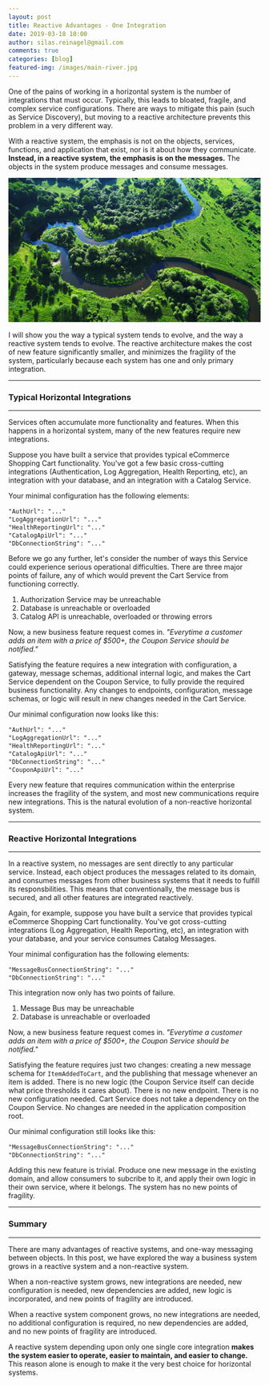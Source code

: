```yaml
---
layout: post
title: Reactive Advantages - One Integration
date: 2019-03-18 10:00
author: silas.reinagel@gmail.com
comments: true
categories: [blog]
featured-img: /images/main-river.jpg
---
```


One of the pains of working in a horizontal system is the number of integrations that must occur. Typically, this leads to bloated, fragile, and complex service configurations. There are ways to mitigate this pain (such as Service Discovery), but moving to a reactive architecture prevents this problem in a very different way.

With a reactive system, the emphasis is not on the objects, services, functions, and application that exist, nor is it about how they communicate. **Instead, in a reactive system, the emphasis is on the messages.** The objects in the system produce messages and consume messages. 

<img src="/images/main-river.jpg" alt="One river waters the whole plain" />

I will show you the way a typical system tends to evolve, and the way a reactive system tends to evolve. The reactive architecture makes the cost of new feature significantly smaller, and minimizes the fragility of the system, particularly because each system has one and only primary integration.

----

### Typical Horizontal Integrations

----

Services often accumulate more functionality and features. When this happens in a horizontal system, many of the new features require new integrations.

Suppose you have built a service that provides typical eCommerce Shopping Cart functionality. You've got a few basic cross-cutting integrations (Authentication, Log Aggregation, Health Reporting, etc), an integration with your database, and an integration with a Catalog Service.

Your minimal configuration has the following elements:

```
"AuthUrl": "..."
"LogAggregationUrl": "..."
"HealthReportingUrl": "..."
"CatalogApiUrl": "..."
"DbConnectionString": "..."
```

Before we go any further, let's consider the number of ways this Service could experience serious operational difficulties. There are three major points of failure, any of which would prevent the Cart Service from functioning correctly.

1. Authorization Service may be unreachable
2. Database is unreachable or overloaded
3. Catalog API is unreachable, overloaded or throwing errors

Now, a new business feature request comes in. *"Everytime a customer adds an item with a price of $500+, the Coupon Service should be notified."*

Satisfying the feature requires a new integration with configuration, a gateway, message schemas, additional internal logic, and makes the Cart Service dependent on the Coupon Service, to fully provide the required business functionality. Any changes to endpoints, configuration, message schemas, or logic will result in new changes needed in the Cart Service.

Our minimal configuration now looks like this:

```
"AuthUrl": "..."
"LogAggregationUrl": "..."
"HealthReportingUrl": "..."
"CatalogApiUrl": "..."
"DbConnectionString": "..."
"CouponApiUrl": "..."
```

Every new feature that requires communication within the enterprise increases the fragility of the system, and most new communications require new integrations. This is the natural evolution of a non-reactive horizontal system.

----

### Reactive Horizontal Integrations

----

In a reactive system, no messages are sent directly to any particular service. Instead, each object produces the messages related to its domain, and consumes messages from other business systems that it needs to fulfill its responsbilities. This means that conventionally, the message bus is secured, and all other features are integrated reactively.  

Again, for example, suppose you have built a service that provides typical eCommerce Shopping Cart functionality. You've got cross-cutting integrations (Log Aggregation, Health Reporting, etc), an integration with your database, and your service consumes Catalog Messages.

Your minimal configuration has the following elements:

```
"MessageBusConnectionString": "..."
"DbConnectionString": "..."
```

This integration now only has two points of failure. 

1. Message Bus may be unreachable
2. Database is unreachable or overloaded

Now, a new business feature request comes in. *"Everytime a customer adds an item with a price of $500+, the Coupon Service should be notified."*

Satisfying the feature requires just two changes: creating a new message schema for `ItemAddedToCart`, and the publishing that message whenever an item is added. There is no new logic (the Coupon Service itself can decide what price thresholds it cares about). There is no new endpoint. There is no new configuration needed. Cart Service does not take a dependency on the Coupon Service. No changes are needed in the application composition root. 

Our minimal configuration still looks like this:

```
"MessageBusConnectionString": "..."
"DbConnectionString": "..."
```

Adding this new feature is trivial. Produce one new message in the existing domain, and allow consumers to subcribe to it, and apply their own logic in their own service, where it belongs. The system has no new points of fragility. 

----

### Summary 

----

There are many advantages of reactive systems, and one-way messaging between objects. In this post, we have explored the way a business system grows in a reactive system and a non-reactive system. 

When a non-reactive system grows, new integrations are needed, new configuration is needed, new dependencies are added, new logic is incorporated, and new points of fragility are introduced.

When a reactive system component grows, no new integrations are needed, no additional configuration is required, no new dependencies are added, and no new points of fragility are introduced. 

A reactive system depending upon only one single core integration **makes the system easier to operate, easier to maintain, and easier to change.** This reason alone is enough to make it the very best choice for horizontal systems. 
